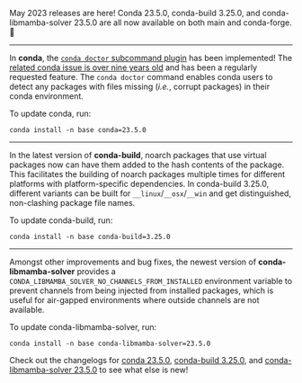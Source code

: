 May 2023 releases are here! Conda 23.5.0, conda-build 3.25.0, and conda-libmamba-solver 23.5.0 are all now available on both main and conda-forge. 🎊

* * *

In **conda**, the [`conda doctor` subcommand plugin](https://github.com/conda/conda/pull/12124) has been implemented! The [related conda issue is over nine years old](https://github.com/conda/conda/issues/474) and has been a regularly requested feature. The `conda doctor` command enables conda users to detect any packages with files missing (_i.e._, corrupt packages) in their conda environment.

To update conda, run:

```
conda install -n base conda=23.5.0
```

* * *

In the latest version of **conda-build**, noarch packages that use virtual packages now can have them added to the hash contents of the package. This facilitates the building of noarch packages multiple times for different platforms with platform-specific dependencies. In conda-build 3.25.0, different variants can be built for `__linux`/`__osx`/`__win` and get distinguished, non-clashing package file names.

To update conda-build, run:

```
conda install -n base conda-build=3.25.0
```

* * *

Amongst other improvements and bug fixes, the newest version of **conda-libmamba-solver** provides a `CONDA_LIBMAMBA_SOLVER_NO_CHANNELS_FROM_INSTALLED` environment variable to prevent channels from being injected from installed packages, which is useful for air-gapped environments where outside channels are not available.

To update conda-libmamba-solver, run:

```
conda install -n base conda-libmamba-solver=23.5.0
```

Check out the changelogs for [conda 23.5.0](https://github.com/conda/conda/releases/tag/23.5.0), [conda-build 3.25.0](https://github.com/conda/conda-build/releases/tag/3.25.0), and [conda-libmamba-solver 23.5.0](https://github.com/conda/conda-libmamba-solver/releases/tag/23.5.0) to see what else is new!